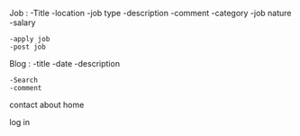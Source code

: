 Job :
    -Title 
    -location
    -job type
    -description
    -comment
    -category
    -job nature
    -salary


    -apply job 
    -post job


Blog :
    -title 
    -date 
    -description



    -Search
    -comment

contact
about
home

log in